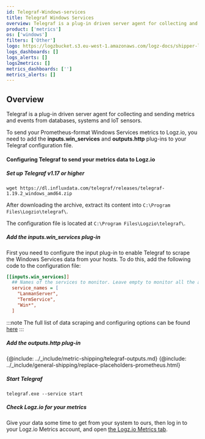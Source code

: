 ```yaml
---
id: Telegraf-Windows-services
title: Telegraf Windows Services
overview: Telegraf is a plug-in driven server agent for collecting and sending metrics and events from databases, systems and IoT sensors.
product: ['metrics']
os: ['windows']
filters: ['Other']
logo: https://logzbucket.s3.eu-west-1.amazonaws.com/logz-docs/shipper-logos/windows.svg
logs_dashboards: []
logs_alerts: []
logs2metrics: []
metrics_dashboards: ['']
metrics_alerts: []
---
```



## Overview

Telegraf is a plug-in driven server agent for collecting and sending metrics and events from databases, systems and IoT sensors.

To send your Prometheus-format Windows Services metrics to Logz.io, you need to add the **inputs.win_services** and **outputs.http** plug-ins to your Telegraf configuration file.

#### Configuring Telegraf to send your metrics data to Logz.io

 

##### Set up Telegraf v1.17 or higher

```shell
wget https://dl.influxdata.com/telegraf/releases/telegraf-1.19.2_windows_amd64.zip
```

After downloading the archive, extract its content into `C:\Program Files\Logzio\telegraf\`.

The configuration file is located at `C:\Program Files\Logzio\telegraf\`.
  
##### Add the inputs.win_services plug-in

First you need to configure the input plug-in to enable Telegraf to scrape the Windows Services data from your hosts. To do this, add the following code to the configuration file:

``` ini
[[inputs.win_services]]
  ## Names of the services to monitor. Leave empty to monitor all the available services on the host. Globs accepted.
  service_names = [
    "LanmanServer",
    "TermService",
    "Win*",
  ]
```

:::note
The full list of data scraping and configuring options can be found [here](https://github.com/influxdata/telegraf/blob/release-1.18/plugins/inputs/win_services/README.md)
:::
 

##### Add the outputs.http plug-in
  
{@include: ../_include/metric-shipping/telegraf-outputs.md}
{@include: ../_include/general-shipping/replace-placeholders-prometheus.html}
  
##### Start Telegraf

```shell
telegraf.exe --service start
```

##### Check Logz.io for your metrics

Give your data some time to get from your system to ours, then log in to your Logz.io Metrics account, and open [the Logz.io Metrics tab](https://app.logz.io/#/dashboard/metrics/).


 
